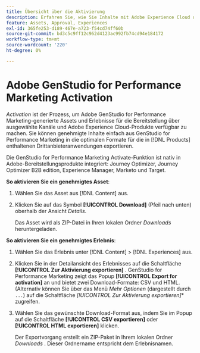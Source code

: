 ```yaml
---
title: Übersicht über die Aktivierung
description: Erfahren Sie, wie Sie Inhalte mit Adobe Experience Cloud und Drittanbieteranwendungen aktivieren.
feature: Assets, Approval, Experiences
exl-id: 365fe253-d189-467e-a723-f54cd74ff60b
source-git-commit: bd3c5c9ff12c962d4123ac992fb74cd94e184172
workflow-type: tm+mt
source-wordcount: '220'
ht-degree: 0%

---
```


# Adobe GenStudio for Performance Marketing Activation

_Activation_ ist der Prozess, um Adobe GenStudio for Performance Marketing-generierte Assets und Erlebnisse für die Bereitstellung über ausgewählte Kanäle und Adobe Experience Cloud-Produkte verfügbar zu machen. Sie können genehmigte Inhalte einfach aus GenStudio for Performance Marketing in die optimalen Formate für die in [!DNL Products] enthaltenen Drittanbieteranwendungen exportieren.

Die GenStudio for Performance Marketing Activate-Funktion ist nativ in Adobe-Bereitstellungsprodukte integriert: Journey Optimizer, Journey Optimizer B2B edition, Experience Manager, Marketo und Target.

**So aktivieren Sie ein genehmigtes Asset**:

1. Wählen Sie das Asset aus [!DNL Content] aus.

1. Klicken Sie auf das Symbol **[!UICONTROL Download]** (Pfeil nach unten) oberhalb der Ansicht _Details_.

   Das Asset wird als ZIP-Datei in Ihren lokalen Ordner _Downloads_ heruntergeladen.

**So aktivieren Sie ein genehmigtes Erlebnis**:

1. Wählen Sie das Erlebnis unter [!DNL Content] > [!DNL Experiences] aus.

1. Klicken Sie in der Detailansicht des Erlebnisses auf die Schaltfläche **[!UICONTROL Zur Aktivierung exportieren]** . GenStudio for Performance Marketing zeigt das Popup **[!UICONTROL Export for activation]** an und bietet zwei Download-Formate: CSV und HTML. (Alternativ können Sie über das Menü _Mehr Optionen_ (dargestellt durch `...`) auf die Schaltfläche *[!UICONTROL Zur Aktivierung exportieren]** zugreifen.

1. Wählen Sie das gewünschte Download-Format aus, indem Sie im Popup auf die Schaltfläche **[!UICONTROL CSV exportieren]** oder **[!UICONTROL HTML exportieren]** klicken.

   Der Exportvorgang erstellt ein ZIP-Paket in Ihrem lokalen Ordner _Downloads_ . Dieser Ordnername entspricht dem Erlebnisnamen.
